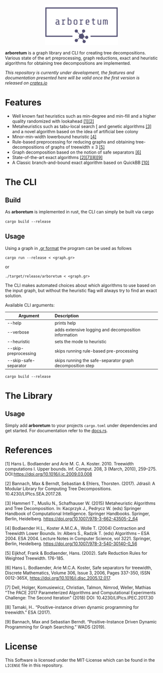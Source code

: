<div style="text-align:center;">
	<img src="assets/logo_transparent.png" style="width: 240px;">
</div>

**arboretum** is a  graph library and CLI for creating tree decompositions.
Various state of the art preprocessing, graph reductions, exact and heuristic algorithms for obtaining tree decompositions are implemented.

*This repository is currently under development, the features and documentation presented here will be valid 
once the first version is released on [crates.io](https://crates.io/)*

# Features

* Well known fast heuristics such as min-degree and min-fill and a higher quality randomized with lookahead [[1]](#1)[[2]](#1)
* Metaheuristics such as tabu-local search [ and genetic algorithms [[3]](#3) and a novel algorithm based on the idea of artificial bee colony 
* Minor-min-width lowerbound heuristic [[4]](#4)
* Rule-based preprocessing for reducing graphs and obtaining tree-decompositions of graphs of treewidth ≤ 3 [[5]](#5)
* Graph decomposition based on the notion of safe separators [[6]](#6)
* State-of-the-art exact algorithms [[2]](#2)[[7]](#7)[[8]](#8)[[9]](#9)
* A Classic branch-and-bound exact algorithm based on QuickBB [[10]](#10)

# The CLI
## Build
As **arboretum** is implemented in rust, the CLI can simply be built via cargo

```cargo build --release```

## Usage

Using a graph in [.gr format](https://pacechallenge.org/2021/) the program can be used as follows
```
cargo run --release < <graph.gr>
```
or
```
./target/release/arboretum < <graph.gr>
```
The CLI makes automated choices about which algorithms to use based on the input graph, but without the heuristic flag will always try to find an exact solution.

Available CLI arguments:

| Argument        | Description           |
| ------------- |:-------------|
| --help     | prints help |
| --verbose      | adds extensive logging and decomposition information      |
| --heuristic | sets the mode to heuristic     |
| --skip-preprocessing | skips running rule-based pre-processing    |
| --skip-safe-separator | skips running the safe-separator graph decomposition step |



```cargo build --release```

# The Library
## Usage

Simply add **arboretum** to your projects `cargo.toml` under dependencies and get started. For documentation refer to the [docs.rs](https://docs.rs/arboretum).

# References

<a id="1">[1]</a> 
Hans L. Bodlaender and Arie M. C. A. Koster. 2010. Treewidth computations I. Upper bounds. Inf. Comput. 208, 3 (March, 2010), 259–275. DOI:https://doi.org/10.1016/j.ic.2009.03.008

<a id="2">[2]</a> 
Bannach, Max & Berndt, Sebastian & Ehlers, Thorsten. (2017). Jdrasil: A Modular Library for Computing Tree Decompositions. 10.4230/LIPIcs.SEA.2017.28. 

<a id="3">[3]</a> 
Hammerl T., Musliu N., Schafhauser W. (2015) Metaheuristic Algorithms and Tree Decomposition. In: Kacprzyk J., Pedrycz W. (eds) Springer Handbook of Computational Intelligence. Springer Handbooks. Springer, Berlin, Heidelberg. https://doi.org/10.1007/978-3-662-43505-2_64

<a id="4">[4]</a> 
Bodlaender H.L., Koster A.M.C.A., Wolle T. (2004) Contraction and Treewidth Lower Bounds. In: Albers S., Radzik T. (eds) Algorithms – ESA 2004. ESA 2004. Lecture Notes in Computer Science, vol 3221. Springer, Berlin, Heidelberg. https://doi.org/10.1007/978-3-540-30140-0_56

<a id="5">[5]</a> 
Eijkhof, Frank & Bodlaender, Hans. (2002). Safe Reduction Rules for Weighted Treewidth. 176-185. 

<a id="6">[6]</a> 
Hans L. Bodlaender, Arie M.C.A. Koster,
Safe separators for treewidth,
Discrete Mathematics,
Volume 306, Issue 3,
2006,
Pages 337-350,
ISSN 0012-365X,
https://doi.org/10.1016/j.disc.2005.12.017.

<a id="7">[7]</a> 
Dell, Holger, Komusiewicz, Christian, Talmon, Nimrod, Weller, Mathias
"The PACE 2017 Parameterized Algorithms and Computational Experiments Challenge: The Second Iteration" (2018) DOI: 10.4230/LIPIcs.IPEC.2017.30

<a id="8">[8]</a> 
Tamaki, H.. “Positive-instance driven dynamic programming for treewidth.” ESA (2017).

<a id="9">[9]</a> 
Bannach, Max and Sebastian Berndt. “Positive-Instance Driven Dynamic Programming for Graph Searching.” WADS (2019).

# License
This Software is licensed under the MIT-License which can be found in the `LICENSE` file in this repository.


